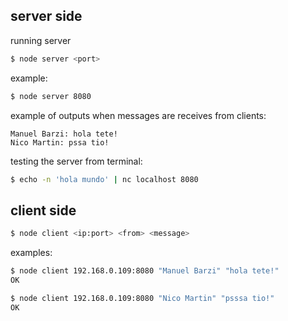 ## server side

running server

```sh
$ node server <port>
```

example:

```sh
$ node server 8080
```

example of outputs when messages are receives from clients:

```
Manuel Barzi: hola tete!
Nico Martin: pssa tio!
```

testing the server from terminal:

```sh
$ echo -n 'hola mundo' | nc localhost 8080
```

## client side

```sh
$ node client <ip:port> <from> <message>
```

examples:

```sh
$ node client 192.168.0.109:8080 "Manuel Barzi" "hola tete!"
OK
```

```sh
$ node client 192.168.0.109:8080 "Nico Martin" "psssa tio!"
OK
```